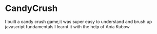 # CandyCrush
I built a candy crush game,it was super easy to understand and brush up javascript fundamentals I learnt it with the help of Ania Kubow 
